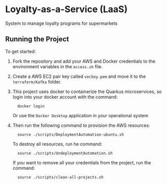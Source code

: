 # Loyalty-as-a-Service (LaaS)

System to manage loyalty programs for supermarkets

## Running the Project

To get started:

1.  Fork the repository and add your AWS and Docker credentials to the environment variables in the `access.sh` file.

2.  Create a AWS EC2 pair key called `vockey.pem` and move it to the `terraform/Kafka` folder.

3.  This project uses docker to containerize the Quarkus microservices, so login into your docker account with the command:

          docker login

    Or use the `Docker Desktop` application in your operational system

4.  Then run the following command to provision the AWS resources:

          source ./scripts/DeploymentAutomation-ubuntu.sh

    To destroy all resources, run he command:

          source ./scripts/UndeploymentAutomation.sh

    If you want to remove all your credentials from the project, run the command:

          source ./scripts/clean-all-projects.sh
